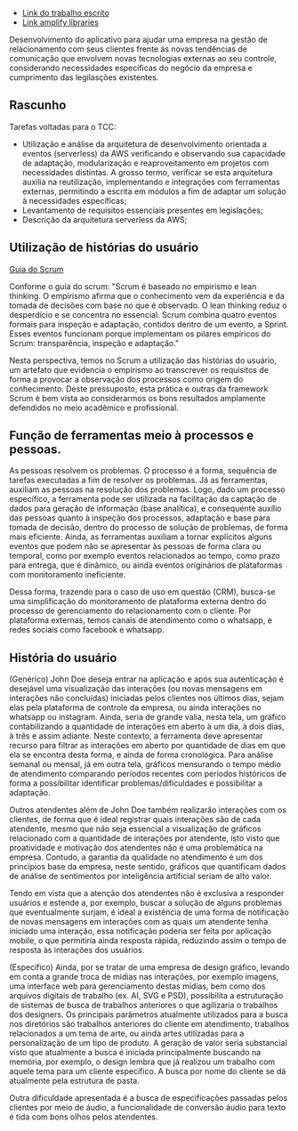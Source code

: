 * [Link do trabalho escrito](https://docs.google.com/document/d/1bquCJP7uByfDZpwk15hdc4j71CppWJYqiqzT81oj63Y/edit?usp=sharing)
* [Link amplify libraries](https://docs.amplify.aws/lib/q/platform/js)

Desenvolvimento do aplicativo para ajudar uma empresa na gestão de relacionamento com seus clientes frente às novas tendências de comunicação que envolvem novas tecnologias externas ao seu controle, considerando necessidades específicas do negócio da empresa e cumprimento das legilasções existentes.

## Rascunho

Tarefas voltadas para o TCC:
- Utilização e análise da arquitetura de desenvolvimento orientada a eventos (serverless) da AWS verificando e observando sua capacidade de adaptação, modularização e reaproveitamento em projetos com necessidades distintas. A grosso termo, verificar se esta arquitetura auxilia na reutilização, implementando e integrações com ferramentas externas, permitindo a escrita em módulos a fim de adaptar um solução à necessidades específicas;
- Levantamento de requisitos essenciais presentes em legislações;
- Descrição da arquitetura serverless da AWS;

## Utilização de histórias do usuário 

[Guia do Scrum](https://scrumguides.org/docs/scrumguide/v2020/2020-Scrum-Guide-PortugueseBR-3.0.pdf)

Conforme o guia do scrum:
"Scrum é baseado no empirismo e lean thinking. O empirismo afirma que o conhecimento vem da experiência e da tomada de decisões com base no que é observado. O lean thinking reduz o desperdício e se concentra no essencial.
Scrum combina quatro eventos formais para inspeção e adaptação, contidos dentro de um evento, a Sprint. Esses eventos funcionam porque implementam os pilares empíricos do Scrum: transparência, inspeção e adaptação."

Nesta perspectiva, temos no Scrum a utilização das histórias do usuário, um artefato que evidencia o empirismo ao transcrever os requisitos de forma a provocar a observação dos processos como origem do conhecimento. Deste pressuposto, esta prática e outras da framework Scrum é bem vista ao considerarmos os bons resultados amplamente defendidos no meio acadêmico e profissional. 

## Função de ferramentas meio à processos e pessoas.

As pessoas resolvem os problemas. O processo é a forma, sequência de tarefas executadas a fim de resolver os problemas. Já as ferramentas, auxiliam as pessoas na resolução dos problemas. Logo, dado um processo específico, a ferramenta pode ser utilizada na facilitação da captação de dados para geração de informação (base analítica), e consequente auxílio das pessoas quanto à inspeção dos processos, adaptação e base para tomada de decisão, dentro do processo de solução de problemas, de forma mais eficiente. Ainda, as ferramentas auxiliam a tornar explícitos alguns eventos que podem não se apresentar às pessoas de forma clara ou temporal, como por exemplo eventos relacionados ao tempo, como prazo para entrega, que é dinâmico, ou ainda eventos originários de plataformas com monitoramento ineficiente.

Dessa forma, trazendo para o caso de uso em questão (CRM), busca-se uma simplificação do monitoramento de plataforma externa dentro do processo de gerenciamento do relacionamento com o cliente. Por plataforma externas, temos canais de atendimento como o whatsapp, e redes sociais como facebook e whatsapp. 
 
## História do usuário

(Genérico)
John Doe deseja entrar na aplicação e após sua autenticação é desejável uma visualização das interações (ou novas mensagens em interações não concluídas) iniciadas pelos clientes nos últimos dias, sejam elas pela plataforma de controle da empresa, ou ainda interações no whatsapp ou instagram. Ainda, seria de grande valia, nesta tela, um gráfico contabilizando a quantidade de interações em aberto à um dia, à dois dias, à três e assim adiante. Neste contexto, a ferramenta deve apresentar recurso para filtrar as interações em aberto por quantidade de dias em que ela se encontra desta forma, e ainda de forma cronológica. Para análise semanal ou mensal, já em outra tela, gráficos mensurando o tempo médio de atendimento comparando períodos recentes com períodos históricos de forma a possibilitar identificar problemas/dificuldades e possibilitar a adaptação.

Outros atendentes além de John Doe também realizarão interações com os clientes, de forma que é ideal registrar quais interações são de cada atendente, mesmo que não seja essencial a visualização de gráficos relacionado com a quantidade de interações por atendente, isto visto que proatividade e motivação dos atendentes não é uma problemática na empresa. Contudo, a garantia da qualidade no atendimento é um dos princípios base da empresa, neste sentido, gráficos que quantificam dados de análise de sentimentos por inteligência artificial seriam de alto valor.

Tendo em vista que a atenção dos atendentes não é exclusiva a responder usuários e estende a, por exemplo, buscar a solução de alguns problemas que eventualmente surjam, é ideal a existência de uma forma de notificação de novas mensagens em interações com as quais um atendente tenha iniciado uma interação, essa notificação poderia ser feita por aplicação mobile, o que permitiria ainda resposta rápida, reduzindo assim o tempo de resposta às interações dos usuários.

(Específico)
Ainda, por se tratar de uma empresa de design gráfico, levando em conta a grande troca de mídias nas interações, por exemplo imagens, uma interface web para gerenciamento destas mídias, bem como dos arquivos digitais de trabalho (ex. AI, SVG e PSD), possibilita a estruturação de sistemas de busca de trabalhos anteriores o que agilizaria o trabalhos dos designers. Os principais parâmetros atualmente utilizados para a busca nos diretórios são trabalhos anteriores do cliente em atendimento, trabalhos relacionados a um tema de arte, ou ainda artes utilizadas para a personalização de um tipo de produto. A geração de valor seria substancial visto que atualmente a busca é iniciada principalmente buscando na memória, por exemplo, o design lembra que já realizou um trabalho com aquele tema para um cliente específico. A busca por nome do cliente se dá atualmente pela estrutura de pasta.

Outra dificuldade apresentada é a busca de especificações passadas pelos clientes por meio de áudio, a funcionalidade de conversão áudio para texto é tida com bons olhos pelos atendentes.
